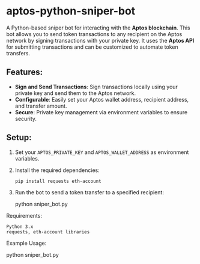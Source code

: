 # aptos-python-sniper-bot

A Python-based sniper bot for interacting with the **Aptos blockchain**. This bot allows you to send token transactions to any recipient on the Aptos network by signing transactions with your private key. It uses the **Aptos API** for submitting transactions and can be customized to automate token transfers.

## Features:
- **Sign and Send Transactions**: Sign transactions locally using your private key and send them to the Aptos network.
- **Configurable**: Easily set your Aptos wallet address, recipient address, and transfer amount.
- **Secure**: Private key management via environment variables to ensure security.

## Setup:
1. Set your `APTOS_PRIVATE_KEY` and `APTOS_WALLET_ADDRESS` as environment variables.
2. Install the required dependencies:
   ```bash
   pip install requests eth-account

3. Run the bot to send a token transfer to a specified recipient:

    python sniper_bot.py

Requirements:

    Python 3.x
    requests, eth-account libraries

Example Usage:

python sniper_bot.py

